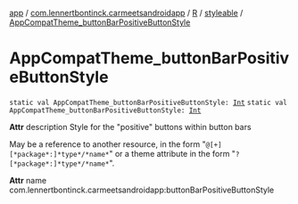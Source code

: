 [app](../../../index.md) / [com.lennertbontinck.carmeetsandroidapp](../../index.md) / [R](../index.md) / [styleable](index.md) / [AppCompatTheme_buttonBarPositiveButtonStyle](./-app-compat-theme_button-bar-positive-button-style.md)

# AppCompatTheme_buttonBarPositiveButtonStyle

`static val AppCompatTheme_buttonBarPositiveButtonStyle: `[`Int`](https://kotlinlang.org/api/latest/jvm/stdlib/kotlin/-int/index.html)
`static val AppCompatTheme_buttonBarPositiveButtonStyle: `[`Int`](https://kotlinlang.org/api/latest/jvm/stdlib/kotlin/-int/index.html)

**Attr**
description Style for the "positive" buttons within button bars

May be a reference to another resource, in the form "`@[+][*package*:]*type*/*name*`" or a theme attribute in the form "`?[*package*:]*type*/*name*`".

**Attr**
name com.lennertbontinck.carmeetsandroidapp:buttonBarPositiveButtonStyle

